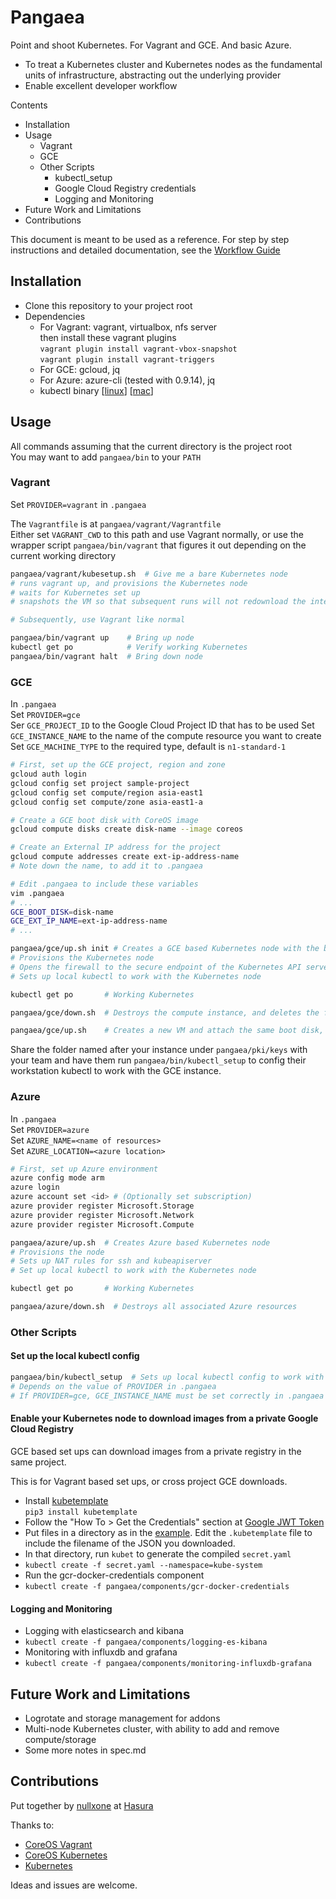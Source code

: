 # Pangaea

Point and shoot Kubernetes. For Vagrant and GCE. And basic Azure.
- To treat a Kubernetes cluster and Kubernetes nodes as the fundamental units of infrastructure, abstracting out the underlying provider
- Enable excellent developer workflow

Contents
- Installation
- Usage
    - Vagrant
    - GCE
    - Other Scripts
        - kubectl_setup
        - Google Cloud Registry credentials
        - Logging and Monitoring
- Future Work and Limitations
- Contributions

This document is meant to be used as a reference. For step by step instructions and detailed documentation, see the [Workflow Guide](pangaea/docs/workflow.md)

## Installation

- Clone this repository to your project root
- Dependencies
    - For Vagrant: vagrant, virtualbox, nfs server  
        then install these vagrant plugins  
        `vagrant plugin install vagrant-vbox-snapshot`  
        `vagrant plugin install vagrant-triggers`
    - For GCE: gcloud, jq
    - For Azure: azure-cli (tested with 0.9.14), jq
    - kubectl binary [[linux](https://storage.googleapis.com/kubernetes-release/release/v1.1.2/bin/linux/amd64/kubectl)] [[mac](https://storage.googleapis.com/kubernetes-release/release/v1.1.2/bin/darwin/amd64/kubectl)]

## Usage

All commands assuming that the current directory is the project root  
You may want to add `pangaea/bin` to your `PATH`

### Vagrant

Set `PROVIDER=vagrant` in `.pangaea`

The `Vagrantfile` is at `pangaea/vagrant/Vagrantfile`  
Either set `VAGRANT_CWD` to this path and use Vagrant normally, or use the wrapper script `pangaea/bin/vagrant` that figures it out depending on the current working directory

```bash
pangaea/vagrant/kubesetup.sh  # Give me a bare Kubernetes node
# runs vagrant up, and provisions the Kubernetes node
# waits for Kubernetes set up
# snapshots the VM so that subsequent runs will not redownload the internet

# Subsequently, use Vagrant like normal

pangaea/bin/vagrant up    # Bring up node
kubectl get po            # Verify working Kubernetes
pangaea/bin/vagrant halt  # Bring down node
```

### GCE

In `.pangaea`  
Set `PROVIDER=gce`  
Ser `GCE_PROJECT_ID` to the Google Cloud Project ID that has to be used
Set `GCE_INSTANCE_NAME` to the name of the compute resource you want to create  
Set `GCE_MACHINE_TYPE` to the required type, default is `n1-standard-1`

```bash
# First, set up the GCE project, region and zone
gcloud auth login
gcloud config set project sample-project
gcloud config set compute/region asia-east1
gcloud config set compute/zone asia-east1-a

# Create a GCE boot disk with CoreOS image
gcloud compute disks create disk-name --image coreos

# Create an External IP address for the project
gcloud compute addresses create ext-ip-address-name
# Note down the name, to add it to .pangaea 

# Edit .pangaea to include these variables
vim .pangaea
# ...
GCE_BOOT_DISK=disk-name
GCE_EXT_IP_NAME=ext-ip-address-name
# ...

pangaea/gce/up.sh init # Creates a GCE based Kubernetes node with the boot disk, attach the static external IP to it.
# Provisions the Kubernetes node
# Opens the firewall to the secure endpoint of the Kubernetes API server
# Sets up local kubectl to work with the Kubernetes node

kubectl get po       # Working Kubernetes

pangaea/gce/down.sh  # Destroys the compute instance, and deletes the firewall entry, but IP is still reserved, disk is also persisted.

pangaea/gce/up.sh    # Creates a new VM and attach the same boot disk, same IP, so that state is preserved.

```

Share the folder named after your instance under `pangaea/pki/keys` with your team and have them run `pangaea/bin/kubectl_setup` to config their workstation kubectl to work with the GCE instance.

### Azure

In `.pangaea`  
Set `PROVIDER=azure`  
Set `AZURE_NAME=<name of resources>`  
Set `AZURE_LOCATION=<azure location>`

```bash
# First, set up Azure environment
azure config mode arm
azure login
azure account set <id> # (Optionally set subscription)
azure provider register Microsoft.Storage
azure provider register Microsoft.Network
azure provider register Microsoft.Compute

pangaea/azure/up.sh  # Creates Azure based Kubernetes node
# Provisions the node
# Sets up NAT rules for ssh and kubeapiserver
# Set up local kubectl to work with the Kubernetes node

kubectl get po       # Working Kubernetes

pangaea/azure/down.sh  # Destroys all associated Azure resources
```

### Other Scripts

#### Set up the local kubectl config

```bash
pangaea/bin/kubectl_setup  # Sets up local kubectl config to work with the Kubernetes node
# Depends on the value of PROVIDER in .pangaea
# If PROVIDER=gce, GCE_INSTANCE_NAME must be set correctly in .pangaea and the corresponding certs must be present in pangaea/pki/keys
```

#### Enable your Kubernetes node to download images from a private Google Cloud Registry

GCE based set ups can download images from a private registry in the same project.

This is for Vagrant based set ups, or cross project GCE downloads.

- Install [kubetemplate](https://github.com/hasura/kubetemplate)  
    `pip3 install kubetemplate`
- Follow the "How To > Get the Credentials" section at [Google JWT Token](https://github.com/hasura/google-jwt-gcr-token-docker)
- Put files in a directory as in the [example](https://github.com/hasura/kubetemplate/tree/master/example). Edit the `.kubetemplate` file to include the filename of the JSON you downloaded.
- In that directory, run `kubet` to generate the compiled `secret.yaml`
- `kubectl create -f secret.yaml --namespace=kube-system`
- Run the gcr-docker-credentials component
- `kubectl create -f pangaea/components/gcr-docker-credentials`

#### Logging and Monitoring

- Logging with elasticsearch and kibana
- `kubectl create -f pangaea/components/logging-es-kibana`
- Monitoring with influxdb and grafana
- `kubectl create -f pangaea/components/monitoring-influxdb-grafana`

## Future Work and Limitations

- Logrotate and storage management for addons
- Multi-node Kubernetes cluster, with ability to add and remove compute/storage
- Some more notes in spec.md

## Contributions ##

Put together by [nullxone](https://github.com/nullxone) at [Hasura](http://hasura.io)

Thanks to:
- [CoreOS Vagrant](https://github.com/coreos/coreos-vagrant)
- [CoreOS Kubernetes](https://github.com/coreos/coreos-kubernetes)
- [Kubernetes](https://github.com/kubernetes/kubernetes)

Ideas and issues are welcome.
